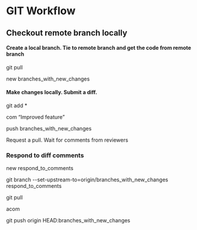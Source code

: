 # GIT Workflow

## Checkout remote branch locally

#### Create a local branch. Tie to remote branch and get the code from remote branch
git pull

new branches_with_new_changes

#### Make changes locally. Submit a diff.
git add *

com “Improved feature”

push branches_with_new_changes

Request a pull. Wait for comments from reviewers

### Respond to diff comments

new respond_to_comments

git branch --set-upstream-to=origin/branches_with_new_changes respond_to_comments

git pull

acom

git push origin HEAD:branches_with_new_changes


